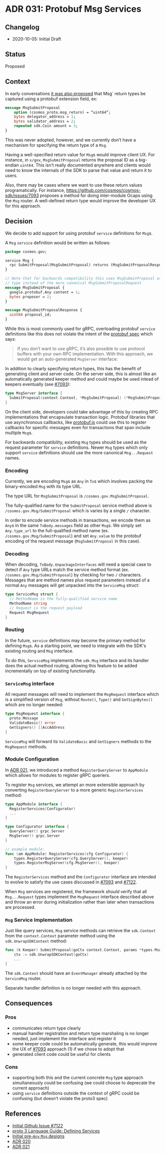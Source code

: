 # ADR 031: Protobuf Msg Services

## Changelog

- 2020-10-05: Initial Draft

## Status

Proposed

## Context

In early conversations [it was also proposed](https://docs.google.com/document/d/1eEgYgvgZqLE45vETjhwIw4VOqK-5hwQtZtjVbiXnIGc/edit)
that Msg` return types be captured using a protobuf extension field, ex:

```protobuf
message MsgSubmitProposal
	option (cosmos_proto.msg_return) = “uint64”;
	bytes delegator_address = 1;
	bytes validator_address = 2;
	repeated sdk.Coin amount = 3;
}
```

This was never adopted, however, and we currently don’t have a mechanism for specifying
the return type of a `Msg`.

Having a well-specified return value for `Msg`s would improve client UX. For instance,
in `x/gov`,  `MsgSubmitProposal` returns the proposal ID as a big-endian `uint64`.
This isn’t really documented anywhere and clients would need to know the internals
of the SDK to parse that value and return it to users.

Also, there may be cases where we want to use these return values programatically.
For instance, https://github.com/cosmos/cosmos-sdk/issues/7093 proposes a method for
doing inter-module Ocaps using the `Msg` router. A well-defined return type would
improve the developer UX for this approach.

## Decision

We decide to add support for using protobuf `service` definitions for `Msg`s.

A `Msg` `service` definition would be written as follows:

```proto
package cosmos.gov;

service Msg {
  rpc SubmitProposal(MsgSubmitProposal) returns (MsgSubmitProposalResponse);
}

// Note that for backwards compatibility this uses MsgSubmitProposal as the request
// type instead of the more canonical MsgSubmitProposalRequest
message MsgSubmitProposal {
  google.protobuf.Any content = 1;
  bytes proposer = 2;
}

message MsgSubmitProposalResponse {
  uint64 proposal_id;
}
```

While this is most commonly used for gRPC, overloading protobuf `service` definitions like this does not violate
the intent of the [protobuf spec](https://developers.google.com/protocol-buffers/docs/proto3#services) which says:
> If you don’t want to use gRPC, it’s also possible to use protocol buffers with your own RPC implementation.
With this approach, we would get an auto-generated `MsgServer` interface:

In addition to clearly specifying return types, this has the benefit of generating client and server code. On the server
side, this is almost like an automatically generated keeper method and could maybe be used intead of keepers eventually
(see [\#7093](https://github.com/cosmos/cosmos-sdk/issues/7093)):

```go
type MsgServer interface {
  SubmitProposal(context.Context, *MsgSubmitProposal) (*MsgSubmitProposalResponse, error)
}
```

On the client side, developers could take advantage of this by creating RPC implementations that encapsulate transaction
logic. Protobuf libraries that use asynchronous callbacks, like [protobuf.js](https://github.com/protobufjs/protobuf.js#using-services)
could use this to register callbacks for specific messages even for transactions that span include multiple `Msg`s.

For backwards compatibility, existing `Msg` types should be used as the request parameter
for `service` definitions. Newer `Msg` types which only support `service` definitions
should use the more canonical `Msg...Request` names.

### Encoding

Currently, we are encoding `Msg`s as `Any` in `Tx`s which involves packing the
binary-encoded `Msg` with its type URL.

The type URL for `MsgSubmitProposal` is `/cosmos.gov.MsgSubmitProposal`. 

The fully-qualified name for the `SubmitProposal` service method above is
`/cosmos.gov.Msg/SubmitProposal` which is varies by a single `/` character.

In order to encode service methods in transactions, we encode them as `Any`s in
the same `TxBody.messages` field as other `Msg`s. We simply set `Any.type_url`
to the full-qualified method name (ex. `/cosmos.gov.Msg/SubmitProposal`) and
set `Any.value` to the protobuf encoding of the request message
(`MsgSubmitProposal` in this case). 

### Decoding

When decoding, `TxBody.UnpackageInterfaces` will need a special case
to detect if `Any` type URLs match the service method format (ex. `/cosmos.gov.Msg/SubmitProposal`)
by checking for two `/` characters. Messages that are method names plus request parameters
instead of a normal `Any` messages will get unpacked into the `ServiceMsg` struct:
 
```go
type ServiceMsg struct {
  // MethodName is the fully-qualified service name
  MethodName string
  // Request is the request payload
  Request MsgRequest
}
```

### Routing

In the future, `service` definitions may become the primary method for defining
`Msg`s. As a starting point, we need to integrate with the SDK's existing routing
and `Msg` interface. 

To do this, `ServiceMsg` implements the `sdk.Msg` interface and its handler does the
actual method routing, allowing this feature to be added incrementally on top of
existing functionality.

### `ServiceMsg` interface

All request messages will need to implement the `MsgRequest` interface which is a
simplified version of `Msg`, without `Route()`, `Type()` and `GetSignBytes()` which
are no longer needed:

```go
type MsgRequest interface {
  proto.Message
  ValidateBasic() error
  GetSigners() []AccAddress
}
```

`ServiceMsg` will forward its `ValidateBasic` and `GetSigners` methods to the `MsgRequest`
methods.

### Module Configuration

In [ADR 021](./adr-021-protobuf-query-encoding.md), we introduced a method `RegisterQueryServer`
to `AppModule` which allows for modules to register gRPC queriers.

To register `Msg` services, we attempt an more extensible approach by converting `RegisterQueryServer`
to a more generic `RegisterServices` method:

```go
type AppModule interface {
  RegisterServices(Configurator)
  ...
}

type Configurator interface {
  QueryServer() grpc.Server
  MsgServer() grpc.Server
}

// example module:
func (am AppModule) RegisterServices(cfg Configurator) {
	types.RegisterQueryServer(cfg.QueryServer(), keeper)
	types.RegisterMsgServer(cfg.MsgServer(), keeper)
}
```

The `RegisterServices` method and the `Configurator` interface are intended to
evolve to satisfy the use cases discussed in [\#7093](https://github.com/cosmos/cosmos-sdk/issues/7093)
and [\#7122](https://github.com/cosmos/cosmos-sdk/issues/7421).

When `Msg` services are registered, the framework _should_ verify that all `Msg...Request` types
implement the `MsgRequest` interface described above and throw an error during initialization rather
than later when transactions are processed.

### `Msg` Service Implementation

Just like query services, `Msg` service methods can retrieve the `sdk.Context`
from the `context.Context` parameter method using the `sdk.UnwrapSDKContext`
method:

```go
func (k Keeper) SubmitProposal(goCtx context.Context, params *types.MsgSubmitProposal) (*MsgSubmitProposalResponse, error) {
	ctx := sdk.UnwrapSDKContext(goCtx)
    ...
}
```

The `sdk.Context` should have an `EventManager` already attached by the `ServiceMsg`
router.

Separate handler definition is no longer needed with this approach.

## Consequences

### Pros
- communicates return type clearly
- manual handler registration and return type marshaling is no longer needed, just implement the interface and register it
- some keeper code could be automatically generate, this would improve the UX of [\#7093](https://github.com/cosmos/cosmos-sdk/issues/7093) approach (1) if we chose to adopt that
- generated client code could be useful for clients

### Cons
- supporting both this and the current concrete `Msg` type approach simultaneously could be confusing
(we could choose to deprecate the current approach)
- using `service` definitions outside the context of gRPC could be confusing (but doesn’t violate the proto3 spec)

## References

- [Initial Github Issue \#7122](https://github.com/cosmos/cosmos-sdk/issues/7122)
- [proto 3 Language Guide: Defining Services](https://developers.google.com/protocol-buffers/docs/proto3#services)
- [Initial pre-`Any` `Msg` designs](https://docs.google.com/document/d/1eEgYgvgZqLE45vETjhwIw4VOqK-5hwQtZtjVbiXnIGc)
- [ADR 020](./adr-020-protobuf-transaction-encoding.md)
- [ADR 021](./adr-021-protobuf-query-encoding.md)

